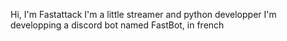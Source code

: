Hi, I'm Fastattack
I'm a little streamer and python developper
I'm developping a discord bot named FastBot, in french
